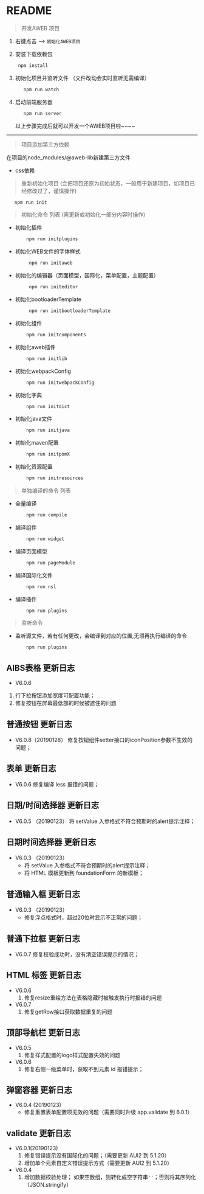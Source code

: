 # README

> 开发AWEB 项目

1. 右键点击 --> `初始化AWEB项目`

2. 安装下载依赖包

    ```sh
     npm install 
   ```
   
3. 初始化项目并监听文件 （文件改动会实时监听无需编译）

   ```sh
      npm run watch  
   ```
4. 启动前端服务器 

   ```sh
      npm run server  
   ```
    以上步骤完成后就可以开发一个AWEB项目啦~~~~
    
 
------------------------------------------
> 项目添加第三方依赖
   
   在项目的node_modules/@aweb-lib新建第三方文件
   
 - css依赖 




> 重新初始化项目 (会把项目还原为初始状态，一般用于新建项目，如项目已经修改过了，谨慎操作)
  
   ```sh
      npm run init  
   ```


> 初始化命令 列表 (需更新或初始化一部分内容时操作)
   - 初始化插件    
   
        ```sh
            npm run initplugins
        ```
   - 初始化WEB文件的字体样式   
   
        ```sh
             npm run initaweb
        ```
   - 初始化的编辑器（页面模型，国际化，菜单配置，主题配置）
      
        ```sh
             npm run initeditor
        ```
   - 初始化bootloaderTemplate
   
        ```sh
             npm run initbootloaderTemplate
        ```
   - 初始化组件 
   
        ```sh
            npm run initcomponents
        ```
   - 初始化aweb插件
      
        ```sh
            npm run initlib
        ```
   - 初始化webpackConfig 
   
        ```sh
            npm run initwebpackConfig
        ```   
   - 初始化字典 
   
        ```sh
            npm run initdict
        ```  
   - 初始化java文件
   
        ```sh
            npm run initjava
        ```  
   - 初始化maven配置
        ```sh
            npm run initpomX
        ```  
   - 初始化资源配置 
        ```sh
            npm run initresources
        ```  


> 单独编译的命令 列表
   - 全量编译
        ```sh
            npm run compile
        ```  
   -  编译组件 
        ```sh
            npm run widget
        ```  
   -  编译页面模型 
   
        ```sh
            npm run pageModule
        ```  
   -  编译国际化文件
   
         ```sh
             npm run nsl
         ```  
   -  编译插件 
        ```sh
            npm run plugins
        ```  


> 监听命令
   - 监听源文件，若有任何更改，会编译到对应的位置,无须再执行编译的命令
      ```sh
          npm run plugins
      ``` 

<!--日志 Start--> 

## AIBS表格 更新日志
- V6.0.6  
 1. 行下拉按钮添加宽度可配置功能；
 2. 修复按钮在屏幕最低部的时候被遮住的问题


## 普通按钮 更新日志
- V6.0.8（20190128） 修复按钮组件setter接口的iconPosition参数不生效的问题；


 ## 表单 更新日志
 
 - V6.0.6 修复编译 less 报错的问题；
 
 

## 日期/时间选择器 更新日志
- V6.0.5 （20190123） 将 setValue 入参格式不符合预期时的alert提示注释； 


## 日期时间选择器 更新日志
- V6.0.3 （20190123）
    - 将 setValue 入参格式不符合预期时的alert提示注释；
    - 将 HTML 模板更新到 foundationForm 的新模板；


## 普通输入框 更新日志
- V6.0.3 （20190123）
    - 修复浮点格式时，超过20位时显示不正常的问题；


## 普通下拉框 更新日志

- V6.0.7 修复校验成功时，没有清空错误提示的情况；



## HTML 标签 更新日志
- V6.0.6  
    1. 修复resize重绘方法在表格隐藏时被触发执行时报错的问题
- V6.0.7
    1. 修复getRow接口获取数据重复的问题


## 顶部导航栏 更新日志
- V6.0.5  
    1. 修复样式配置的logo样式配置失效的问题
- V6.0.6
    1. 修复右侧一级菜单时，获取不到元素 id 报错提示；


## 弹窗容器 更新日志
- V6.0.4 (20190123)
    - 修复重置表单配置项无效的问题（需要同时升级 app.validate 到 6.0.1）


## validate 更新日志
- V6.0.1(20190123)
    1. 修复错误提示没有国际化的问题；（需要更新 AUI2 到 5.1.20）
    2. 增加单个元素自定义错误提示方式（需要更新 AUI2 到 5.1.20）
- V6.0.4 
    1. 增加数据校验处理；
        如果空数组，则转化成空字符串`''`；否则将其序列化（JSON.stringify）
 <!--日志 End-->
